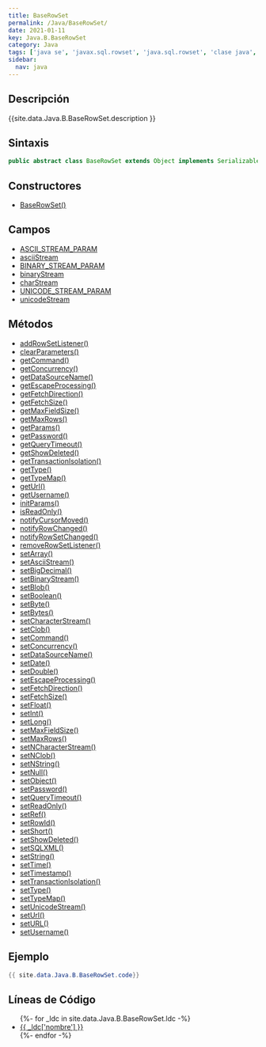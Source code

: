 ```yaml
---
title: BaseRowSet
permalink: /Java/BaseRowSet/
date: 2021-01-11
key: Java.B.BaseRowSet
category: Java
tags: ['java se', 'javax.sql.rowset', 'java.sql.rowset', 'clase java', 'Java 1.5']
sidebar: 
  nav: java
---
```


## Descripción
{{site.data.Java.B.BaseRowSet.description }}

## Sintaxis
~~~java
public abstract class BaseRowSet extends Object implements Serializable, Cloneable
~~~

## Constructores
* [BaseRowSet()](/Java/BaseRowSet/BaseRowSet/)

## Campos
* [ASCII_STREAM_PARAM](/Java/BaseRowSet/ASCII_STREAM_PARAM)
* [asciiStream](/Java/BaseRowSet/asciiStream)
* [BINARY_STREAM_PARAM](/Java/BaseRowSet/BINARY_STREAM_PARAM)
* [binaryStream](/Java/BaseRowSet/binaryStream)
* [charStream](/Java/BaseRowSet/charStream)
* [UNICODE_STREAM_PARAM](/Java/BaseRowSet/UNICODE_STREAM_PARAM)
* [unicodeStream](/Java/BaseRowSet/unicodeStream)

## Métodos
* [addRowSetListener()](/Java/BaseRowSet/addRowSetListener)
* [clearParameters()](/Java/BaseRowSet/clearParameters)
* [getCommand()](/Java/BaseRowSet/getCommand)
* [getConcurrency()](/Java/BaseRowSet/getConcurrency)
* [getDataSourceName()](/Java/BaseRowSet/getDataSourceName)
* [getEscapeProcessing()](/Java/BaseRowSet/getEscapeProcessing)
* [getFetchDirection()](/Java/BaseRowSet/getFetchDirection)
* [getFetchSize()](/Java/BaseRowSet/getFetchSize)
* [getMaxFieldSize()](/Java/BaseRowSet/getMaxFieldSize)
* [getMaxRows()](/Java/BaseRowSet/getMaxRows)
* [getParams()](/Java/BaseRowSet/getParams)
* [getPassword()](/Java/BaseRowSet/getPassword)
* [getQueryTimeout()](/Java/BaseRowSet/getQueryTimeout)
* [getShowDeleted()](/Java/BaseRowSet/getShowDeleted)
* [getTransactionIsolation()](/Java/BaseRowSet/getTransactionIsolation)
* [getType()](/Java/BaseRowSet/getType)
* [getTypeMap()](/Java/BaseRowSet/getTypeMap)
* [getUrl()](/Java/BaseRowSet/getUrl)
* [getUsername()](/Java/BaseRowSet/getUsername)
* [initParams()](/Java/BaseRowSet/initParams)
* [isReadOnly()](/Java/BaseRowSet/isReadOnly)
* [notifyCursorMoved()](/Java/BaseRowSet/notifyCursorMoved)
* [notifyRowChanged()](/Java/BaseRowSet/notifyRowChanged)
* [notifyRowSetChanged()](/Java/BaseRowSet/notifyRowSetChanged)
* [removeRowSetListener()](/Java/BaseRowSet/removeRowSetListener)
* [setArray()](/Java/BaseRowSet/setArray)
* [setAsciiStream()](/Java/BaseRowSet/setAsciiStream)
* [setBigDecimal()](/Java/BaseRowSet/setBigDecimal)
* [setBinaryStream()](/Java/BaseRowSet/setBinaryStream)
* [setBlob()](/Java/BaseRowSet/setBlob)
* [setBoolean()](/Java/BaseRowSet/setBoolean)
* [setByte()](/Java/BaseRowSet/setByte)
* [setBytes()](/Java/BaseRowSet/setBytes)
* [setCharacterStream()](/Java/BaseRowSet/setCharacterStream)
* [setClob()](/Java/BaseRowSet/setClob)
* [setCommand()](/Java/BaseRowSet/setCommand)
* [setConcurrency()](/Java/BaseRowSet/setConcurrency)
* [setDataSourceName()](/Java/BaseRowSet/setDataSourceName)
* [setDate()](/Java/BaseRowSet/setDate)
* [setDouble()](/Java/BaseRowSet/setDouble)
* [setEscapeProcessing()](/Java/BaseRowSet/setEscapeProcessing)
* [setFetchDirection()](/Java/BaseRowSet/setFetchDirection)
* [setFetchSize()](/Java/BaseRowSet/setFetchSize)
* [setFloat()](/Java/BaseRowSet/setFloat)
* [setInt()](/Java/BaseRowSet/setInt)
* [setLong()](/Java/BaseRowSet/setLong)
* [setMaxFieldSize()](/Java/BaseRowSet/setMaxFieldSize)
* [setMaxRows()](/Java/BaseRowSet/setMaxRows)
* [setNCharacterStream()](/Java/BaseRowSet/setNCharacterStream)
* [setNClob()](/Java/BaseRowSet/setNClob)
* [setNString()](/Java/BaseRowSet/setNString)
* [setNull()](/Java/BaseRowSet/setNull)
* [setObject()](/Java/BaseRowSet/setObject)
* [setPassword()](/Java/BaseRowSet/setPassword)
* [setQueryTimeout()](/Java/BaseRowSet/setQueryTimeout)
* [setReadOnly()](/Java/BaseRowSet/setReadOnly)
* [setRef()](/Java/BaseRowSet/setRef)
* [setRowId()](/Java/BaseRowSet/setRowId)
* [setShort()](/Java/BaseRowSet/setShort)
* [setShowDeleted()](/Java/BaseRowSet/setShowDeleted)
* [setSQLXML()](/Java/BaseRowSet/setSQLXML)
* [setString()](/Java/BaseRowSet/setString)
* [setTime()](/Java/BaseRowSet/setTime)
* [setTimestamp()](/Java/BaseRowSet/setTimestamp)
* [setTransactionIsolation()](/Java/BaseRowSet/setTransactionIsolation)
* [setType()](/Java/BaseRowSet/setType)
* [setTypeMap()](/Java/BaseRowSet/setTypeMap)
* [setUnicodeStream()](/Java/BaseRowSet/setUnicodeStream)
* [setUrl()](/Java/BaseRowSet/setUrl)
* [setURL()](/Java/BaseRowSet/setURL)
* [setUsername()](/Java/BaseRowSet/setUsername)

## Ejemplo
~~~java
{{ site.data.Java.B.BaseRowSet.code}}
~~~

## Líneas de Código
<ul>
{%- for _ldc in site.data.Java.B.BaseRowSet.ldc -%}
   <li>
       <a href="{{_ldc['url'] }}">{{ _ldc['nombre'] }}</a>
   </li>
{%- endfor -%}
</ul>
